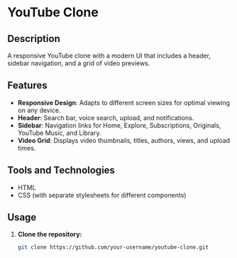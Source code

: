 # YouTube Clone

## Description

A responsive YouTube clone with a modern UI that includes a header, sidebar navigation, and a grid of video previews.

## Features

- **Responsive Design**: Adapts to different screen sizes for optimal viewing on any device.
- **Header**: Search bar, voice search, upload, and notifications.
- **Sidebar**: Navigation links for Home, Explore, Subscriptions, Originals, YouTube Music, and Library.
- **Video Grid**: Displays video thumbnails, titles, authors, views, and upload times.

## Tools and Technologies

- HTML
- CSS (with separate stylesheets for different components)


## Usage

1. **Clone the repository:**
   ```sh
   git clone https://github.com/your-username/youtube-clone.git
